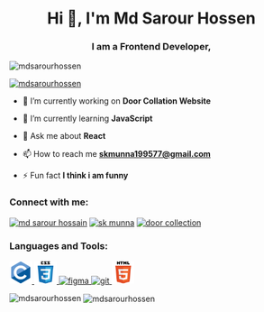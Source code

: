 <h1 align="center">Hi 👋, I'm Md Sarour Hossen</h1>
<h3 align="center">I am a Frontend Developer,</h3>

<p align="left"> <img src="https://komarev.com/ghpvc/?username=mdsarourhossen&label=Profile%20views&color=0e75b6&style=flat" alt="mdsarourhossen" /> </p>

<p align="left"> <a href="https://github.com/ryo-ma/github-profile-trophy"><img src="https://github-profile-trophy.vercel.app/?username=mdsarourhossen" alt="mdsarourhossen" /></a> </p>

- 🔭 I’m currently working on **Door Collation Website**

- 🌱 I’m currently learning **JavaScript**

- 💬 Ask me about **React**

- 📫 How to reach me **skmunna199577@gmail.com**

- ⚡ Fun fact **I think i am funny**

<h3 align="left">Connect with me:</h3>
<p align="left">
<a href="https://linkedin.com/in/md sarour hossain" target="blank"><img align="center" src="https://raw.githubusercontent.com/rahuldkjain/github-profile-readme-generator/master/src/images/icons/Social/linked-in-alt.svg" alt="md sarour hossain" height="30" width="40" /></a>
<a href="https://fb.com/sk munna" target="blank"><img align="center" src="https://raw.githubusercontent.com/rahuldkjain/github-profile-readme-generator/master/src/images/icons/Social/facebook.svg" alt="sk munna" height="30" width="40" /></a>
<a href="https://www.youtube.com/c/door collection" target="blank"><img align="center" src="https://raw.githubusercontent.com/rahuldkjain/github-profile-readme-generator/master/src/images/icons/Social/youtube.svg" alt="door collection" height="30" width="40" /></a>
</p>

<h3 align="left">Languages and Tools:</h3>
<p align="left"> <a href="https://www.cprogramming.com/" target="_blank" rel="noreferrer"> <img src="https://raw.githubusercontent.com/devicons/devicon/master/icons/c/c-original.svg" alt="c" width="40" height="40"/> </a> <a href="https://www.w3schools.com/css/" target="_blank" rel="noreferrer"> <img src="https://raw.githubusercontent.com/devicons/devicon/master/icons/css3/css3-original-wordmark.svg" alt="css3" width="40" height="40"/> </a> <a href="https://www.figma.com/" target="_blank" rel="noreferrer"> <img src="https://www.vectorlogo.zone/logos/figma/figma-icon.svg" alt="figma" width="40" height="40"/> </a> <a href="https://git-scm.com/" target="_blank" rel="noreferrer"> <img src="https://www.vectorlogo.zone/logos/git-scm/git-scm-icon.svg" alt="git" width="40" height="40"/> </a> <a href="https://www.w3.org/html/" target="_blank" rel="noreferrer"> <img src="https://raw.githubusercontent.com/devicons/devicon/master/icons/html5/html5-original-wordmark.svg" alt="html5" width="40" height="40"/> </a> </p>

<p><img align="left" src="https://github-readme-stats.vercel.app/api/top-langs?username=mdsarourhossen&show_icons=true&locale=en&layout=compact" alt="mdsarourhossen" /></p>

<p>&nbsp;<img align="center" src="https://github-readme-stats.vercel.app/api?username=mdsarourhossen&show_icons=true&locale=en" alt="mdsarourhossen" /></p>
